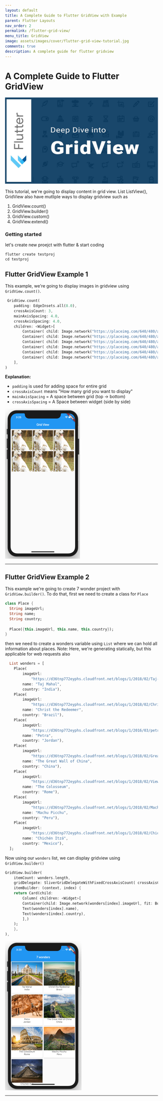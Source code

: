 ```yaml
---
layout: default
title: A Complete Guide to Flutter GridView with Example
parent: Flutter Layouts
nav_order: 2
permalink: /flutter-grid-view/
menu_title: GridView
image: assets/images/cover/flutter-grid-view-tutorial.jpg
comments: true
description: A complete guide for flutter gridview
---
```


# A Complete Guide to Flutter GridView

<img src="assets/images/cover/flutter-grid-view-tutorial.jpg">

This tutorial, we're going to display content in grid view. List ListView(), GridView also have mutliple ways to display gridview such as

1. GridView.count()
2. GridView.builder()
3. GridView.custom()
4. GridView.extend()

### Getting started

let's create new proejct with flutter & start coding

    flutter create testproj
    cd testproj

## Flutter GridView Example 1

This example, we're going to display images in gridview using `GridView.count()`.

```dart
 GridView.count(
    padding: EdgeInsets.all(8.0),
    crossAxisCount: 3,
    mainAxisSpacing: 4.0,
    crossAxisSpacing: 4.0,
    children: <Widget>[
        Container( child: Image.network("https://placeimg.com/640/480/any", fit: BoxFit.cover)),
        Container( child: Image.network("https://placeimg.com/640/480/any", fit: BoxFit.cover)),
        Container( child: Image.network("https://placeimg.com/640/480/any", fit: BoxFit.cover)),
        Container( child: Image.network("https://placeimg.com/640/480/any", fit: BoxFit.cover)),
        Container( child: Image.network("https://placeimg.com/640/480/any", fit: BoxFit.cover)),
        Container( child: Image.network("https://placeimg.com/640/480/any", fit: BoxFit.cover)),
    ],
)
```

**Explanation:** 
- `padding` is used for adding space for entire grid
- `crossAxisCount` means "How many grid you want to display"
- `mainAxisSpacing` = A space between grid (top -> bottom)
- `crossAxisSpacing` = A Space between widget (side by side)

<img src="assets/images/screenshots/fluter-gridview-example1.png"/>

---

## Flutter GridView Example 2

This example we're going to create 7 wonder project with `GridView.builder()`. To do that, first we need to create a class for `Place`

```dart
class Place {
  String imageUrl;
  String name;
  String country;

  Place({this.imageUrl, this.name, this.country});
}
```

then we need to create a wonders variable using `List` where we can hold all information about places. Note: Here, we're generating statically, but this applicable for web requests also

```dart
  List wonders = [
    Place(
        imageUrl:
            "https://d36tnp772eyphs.cloudfront.net/blogs/1/2018/02/Taj-Mahal.jpg",
        name: "Taj Mahal",
        country: "India"),
    Place(
        imageUrl:
            "https://d36tnp772eyphs.cloudfront.net/blogs/1/2018/02/Christ-the-Redeemer.jpg",
        name: "Christ the Redeemer",
        country: "Brazil"),
    Place(
        imageUrl:
            "https://d36tnp772eyphs.cloudfront.net/blogs/1/2016/03/petra-jordan9.jpg",
        name: "Petra",
        country: "Jordan"),
    Place(
        imageUrl:
            "https://d36tnp772eyphs.cloudfront.net/blogs/1/2018/02/Great-Wall-of-China-view.jpg",
        name: "The Great Wall of China",
        country: "China"),
    Place(
        imageUrl:
            "https://d36tnp772eyphs.cloudfront.net/blogs/1/2018/02/View-of-the-Colosseum.jpg",
        name: "The Colosseum",
        country: "Rome"),
    Place(
        imageUrl:
            "https://d36tnp772eyphs.cloudfront.net/blogs/1/2018/02/Machu-Picchu-around-sunset.jpg",
        name: "Machu Picchu",
        country: "Peru"),
    Place(
        imageUrl:
            "https://d36tnp772eyphs.cloudfront.net/blogs/1/2018/02/Chichen-Itza-at-night.jpg",
        name: "Chichén Itzá",
        country: "Mexico"),
  ];
```

Now using our `wonders` list, we can display gridview using `GridView.builder()`

```dart
GridView.builder(
    itemCount: wonders.length,
    gridDelegate: SliverGridDelegateWithFixedCrossAxisCount( crossAxisCount: 2,),
    itemBuilder: (context, index) {
    return Card(child: 
        Column( children: <Widget>[
        Container(child: Image.network(wonders[index].imageUrl, fit: BoxFit.cover,), height: 150),
        Text(wonders[index].name),
        Text(wonders[index].country),
        ],)
    );
    },
),
```

<img src="assets/images/screenshots/fluter-gridview-example2.png"/>

---